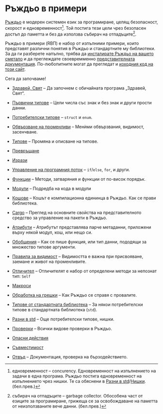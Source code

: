 # Ръждьо в примери

<!-- ⁰¹²³⁴⁵⁶⁷⁸⁹ -->
[Ръждьо][rust] е модерен системен език за програмиране, целящ
безопасност, скорост и едновременност[^concurency]. Той постига тези цели
чрез безопасен достъп до паметта и без да използва събирач на отпадъците[^garbage_c].

Ръждьо в примери (RВП) е набор от изпълними примери, които представят различни
понятия в Ръждьо и стандартните му библиотеки. За да ги разберете напълно, трябва
да [инсталирате Ръждьо на вашето сметало][install] и да преглеждате своевремменно
[представителната документация][std]. По-любопитните могат да прегледат и
[изходния код на този сайт][home].

Сега да започваме!

- [Здравей, Свят](hello.md) – Да започнем с обичайната програма „Здравей, Свят“.

- [Първични типове](primitives.md) – Цели числа със знак и без знак и други прости данни.

- [Потребителски типове](custom_types.md) – `struct` и `enum`.

- [Обвързване на променливи](variable_bindings.md) – Менѝми обвързвания, видимост, засенчване.

- [Типове](types.md) – Промяна и описване на типове.

- [Превръщане](conversion.md)

- [Изрази](expression.md)

- [Управление на програмния поток](flow_control.md) – `if`/`else`, `for`, и други.

- [Функции](fn.md) – Методи, затваряния и функции от по-висок порядък.

- [Модули](mod.md) – Подредба на кода в модули

- [Кошове](crates.md) – Кошът е компилационна едининца в Ръждьо. Как се прави библиотека.

- [Cargo](cargo.md) – Преглед на основните свойства на представителното средство за управление на пакети в Ръждьо.

- [Атрибути](attribute.md) – Атрибутът представлява парче метаданни, приложени върху някой модул, кош, или нещо си.

- [Обобщения](generics.md) – Как се пише функция, или тип данни, пододящи за множество типове аргументи.

- [Правила за видимост](scope.md) – Видимостта е важна при присвояване, заемане и живот на променливите.

- [Отличител](trait.md) – Отличителят е набор от определени методи за непознат тип: `Self`

- [Макроси](macros.md)

- [Обработка на грешки](error.md) – Как Ръждьо се справя с провалите.

- [Типове от стандартната библиотека](std.md) – За някои потребителски типове в стандартната библиотека (`std`).

- [Разни в std](std_misc.md) – Още потребителски типове, нишки.

- [Проверки](testing.md) – Всички видове проверки в Ръждьо.

- [Опасни действия](unsafe.md)

- [Съвместимост](compatibility.md)

- [Отвъд](meta.md) – Документация, проверка на бързодействието.

[^concurency]: едновременност – concurency. Едновременност на изпълнението на
  задачи в една програма. Ръждьо постига едновременност на изпълнението чрез
  нишки. Те са обяснени в [Разни в
  std](std_misc.md)/[Нишки](std_misc/threads.md). (бел.прев.)

[^garbage_c]: събирач на отпадъците – garbage collector. Обособена част от
  езиците за програмиране, грижеща се за освобождаване на паметта от
  неизползваните вече данни. (бел.прев.)

[rust]: https://www.rust-lang.org/
[install]: https://www.rust-lang.org/tools/install
[std]: https://doc.rust-lang.org/std/
[home]:https://github.com/kberov/rust-by-example-bg 
